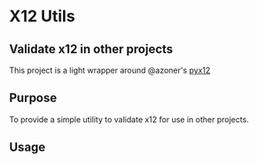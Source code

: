 # X12 Utils
## Validate x12 in other projects
This project is a light wrapper around @azoner's [pyx12](https://github.com/azoner/pyx12)

## Purpose
To provide a simple utility to validate x12 for use in other projects.

## Usage
``` py

```
